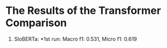 # The Results of the Transformer Comparison

1. SloBERTa:
*1st run: Macro f1: 0.531, Micro f1: 0.619